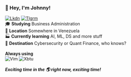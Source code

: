 ### :wave: Hey, I'm Johnny!
[![Lkdn](https://img.shields.io/badge/linkedin-%230077B5.svg?&style=for-the-badge&logo=linkedin&logoColor=white)](https://linkedin.com/in/johnny-vergara/)  [![Tlgrm](https://img.shields.io/badge/telegram-D14836?color=2CA5E0&style=for-the-badge&logo=telegram&logoColor=white)](https://img.shields.io/badge/telegram-D14836?color=2CA5E0&style=for-the-badge&logo=telegram&logoColor=white)<br/>
:mortar_board: **Studying** Business Administration<br/>
:round_pushpin: **Location** Somewhere in Venezuela<br/>
:factory: **Currently learning** AI, ML, DS and more stuff<br/>
:triangular_flag_on_post: **Destination** Cybersecurity or Quant Finance, who knows?<br/><br/>
**Always using**<br/>
![Vim](https://img.shields.io/badge/vim-019733?&style=for-the-badge&logo=vim&logoColor=white)  ![Xbtu](https://img.shields.io/badge/xubuntu-2284F2?&style=for-the-badge&logo=xfce&logoColor=white)<br/><br/>
***Exciting time in the :earth_americas: right now, exciting time!***
